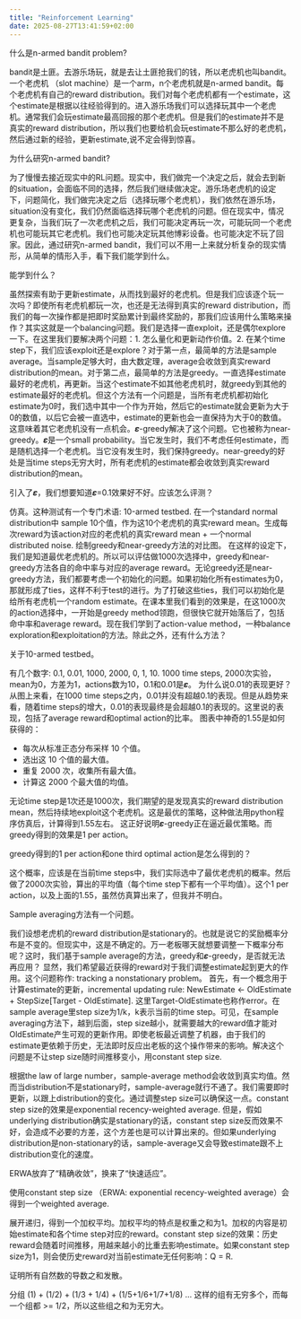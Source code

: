 ```yaml
---
title: "Reinforcement Learning"
date: 2025-08-27T13:41:59+02:00
---
```


什么是n-armed bandit problem?

bandit是土匪。去游乐场玩，就是去让土匪抢我们的钱，所以老虎机也叫bandit。
一个老虎机 （slot machine）是一个arm，n个老虎机就是n-armed bandit。每个老虎机有自己的reward distribution。我们对每个老虎机都有一个estimate，这个estimate是根据以往经验得到的。进入游乐场我们可以选择玩其中一个老虎机。通常我们会玩estimate最高回报的那个老虎机。但是我们的estimate并不是真实的reward distribution，所以我们也要给机会玩estimate不那么好的老虎机，然后通过新的经验，更新estimate,说不定会得到惊喜。

为什么研究n-armed bandit?

为了慢慢去接近现实中的RL问题。现实中，我们做完一个决定之后，就会去到新的situation，会面临不同的选择，然后我们继续做决定。游乐场老虎机的设定下，问题简化，我们做完决定之后（选择玩哪个老虎机），我们依然在游乐场，situation没有变化，我们仍然面临选择玩哪个老虎机的问题。但在现实中，情况更复杂，当我们玩了一次老虎机之后，我们可能决定再玩一次，可能玩同一个老虎机也可能玩其它老虎机。我们也可能决定玩其他博彩设备。也可能决定不玩了回家。因此，通过研究n-armed bandit，我们可以不用一上来就分析复杂的现实情形，从简单的情形入手，看下我们能学到什么。


能学到什么？

虽然探索有助于更新estimate，从而找到最好的老虎机。但是我们应该逐个玩一次吗？即使所有老虎机都玩一次，也还是无法得到真实的reward distribution，而我们的每一次操作都是把即时奖励累计到最终奖励的，那我们应该用什么策略来操作？其实这就是一个balancing问题。我们是选择一直exploit，还是偶尔explore一下。在这里我们要解决两个问题：1. 怎么量化和更新动作价值。2. 在某个time step下，我们应该exploit还是explore？对于第一点，最简单的方法是sample average。当sample足够大时，由大数定理，average会收敛到真实reward distribution的mean。对于第二点，最简单的方法是greedy。一直选择estimate最好的老虎机，再更新。当这个estimate不如其他老虎机时，就greedy到其他的estimate最好的老虎机。但这个方法有一个问题是，当所有老虎机都初始化estimate为0时，我们选中其中一个作为开始，然后它的estimate就会更新为大于0的数值，以后它会被一直选中，estimate的更新也会一直保持为大于0的数值。这意味着其它老虎机没有一点机会。𝜺-greedy解决了这个问题。它也被称为near-greedy。𝜺是一个small probability。当它发生时，我们不考虑任何estimate，而是随机选择一个老虎机。当它没有发生时，我们保持greedy。near-greedy的好处是当time steps无穷大时，所有老虎机的estimate都会收敛到真实reward distribution的mean。

引入了𝜺，我们想要知道𝜺=0.1效果好不好。应该怎么评测？

仿真。这种测试有一个专门术语: 10-armed testbed.
在一个standard normal distribution中 sample 10个值，作为这10个老虎机的真实reward mean。生成每次reward为该action对应的老虎机的真实reward mean + 一个normal distributed noise. 绘制greedy和near-greedy方法的对比图。
在这样的设定下，我们是知道最优老虎机的。所以可以评估做1000次选择中，greedy和near-greedy方法各自的命中率与对应的average reward。无论greedy还是near-greedy方法，我们都要考虑一个初始化的问题。如果初始化所有estimates为0，那就形成了ties，这样不利于test的进行。为了打破这些ties，我们可以初始化是给所有老虎机一个random estimate。在课本里我们看到的效果是，在这1000次的action选择中，一开始是greedy method领跑，但很快它就开始落后了，包括命中率和average reward。现在我们学到了action-value method，一种balance exploration和exploitation的方法。除此之外，还有什么方法？


关于10-armed testbed。

有几个数字: 0.1, 0.01, 1000, 2000, 0, 1, 10. 1000 time steps, 2000次实验，mean为0，方差为1，actions数为10，0.1和0.01是𝜺。
为什么说0.01的表现更好？从图上来看，在1000 time steps之内，0.01并没有超越0.1的表现。但是从趋势来看，随着time steps的增大，0.01的表现最终是会超越0.1的表现的。这里说的表现，包括了average reward和optimal action的比率。
图表中神奇的1.55是如何获得的：
- 每次从标准正态分布采样 10 个值。
- 选出这 10 个值的最大值。
- 重复 2000 次，收集所有最大值。
- 计算这 2000 个最大值的均值。

无论time step是1次还是1000次，我们期望的是发现真实的reward distribution mean，然后持续地exploit这个老虎机。这是最优的策略，这种做法用python程序仿真后，计算得到1.55左右。
这正好说明𝜺-greedy正在逼近最优策略。而greedy得到的效果是1 per action。



greedy得到的1 per action和one third optimal action是怎么得到的？

这个概率，应该是在当前time steps中，我们实际选中了最优老虎机的概率。然后做了2000次实验，算出的平均值（每个time step下都有一个平均值）。这个1 per action，以及上面的1.55，虽然仿真算出来了，但我并不明白。





Sample averaging方法有一个问题。

我们设想老虎机的reward distribution是stationary的。也就是说它的奖励概率分布是不变的。但现实中，这是不确定的。万一老板哪天就想要调整一下概率分布呢？这时，我们基于sample average的方法，greedy和𝜺-greedy，是否就无法再应用？
显然，我们希望最近获得的reward对于我们调整estimate起到更大的作用。这个问题称作: tracking a nonstationary problem。
首先，有一个概念用于计算estimate的更新，incremental updating rule: NewEstimate <- OldEstimate + StepSize[Target - OldEstimate]. 这里Target-OldEstimate也称作error。在sample average里step size为1/k，k表示当前的time step。可见，在sample averaging方法下，越到后面，step size越小，就需要越大的reward值才能对OldEstimate产生可观的更新作用。即使老板最近调整了机器，由于我们的estimate更依赖于历史，无法即时反应出老板的这个操作带来的影响。解决这个问题是不让step size随时间推移变小，用constant step size.

根据the law of large number，sample-average method会收敛到真实均值。然而当distribution不是stationary时，sample-average就行不通了。我们需要即时更新，以跟上distribution的变化。通过调整step size可以确保这一点。constant step size的效果是exponential recency-weighted average.
但是，假如underlying distribution确实是stationary的话，constant step size反而效果不好，会造成不必要的方差，这个方差也是可以计算出来的。但如果underlying distribution是non-stationary的话，sample-average又会导致estimate跟不上distribution变化的速度。

ERWA放弃了“精确收敛”，换来了“快速适应”。



使用constant step size （ERWA: exponential recency-weighted average）会得到一个weighted average.

展开递归，得到一个加权平均。加权平均的特点是权重之和为1。加权的内容是初始estimate和各个time step对应的reward。constant step size的效果：历史reward会随着时间推移，用越来越小的比重去影响estimate。如果constant step size为1，则会使历史reward对当前estimate无任何影响：Q = R.


证明所有自然数的导数之和发散。

分组 (1) + (1/2) + (1/3 + 1/4) + (1/5+1/6+1/7+1/8) ... 这样的组有无穷多个，而每一个组都 >= 1/2，所以这些组之和为无穷大。